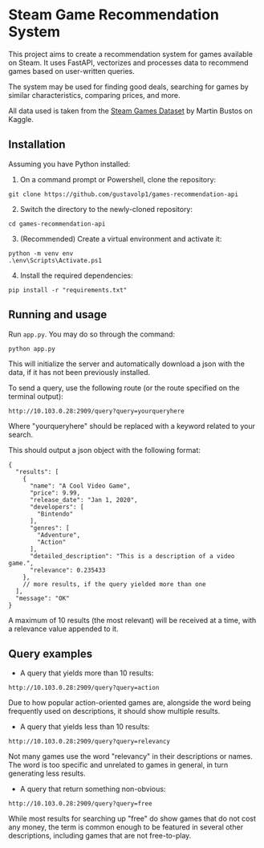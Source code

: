 # Steam Game Recommendation System

This project aims to create a recommendation system for games available on Steam. It uses FastAPI, vectorizes and processes data to recommend games based on user-written queries.

The system may be used for finding good deals, searching for games by similar characteristics, comparing prices, and more.

All data used is taken from the [Steam Games Dataset](https://www.kaggle.com/datasets/fronkongames/steam-games-dataset?select=games.json) by Martin Bustos on Kaggle.

## Installation

Assuming you have Python installed:

1. On a command prompt or Powershell, clone the repository:

```
git clone https://github.com/gustavolp1/games-recommendation-api
```

2. Switch the directory to the newly-cloned repository:

```
cd games-recommendation-api
```

3. (Recommended) Create a virtual environment and activate it:

```
python -m venv env
.\env\Scripts\Activate.ps1
```

4. Install the required dependencies:

```
pip install -r "requirements.txt"
```

## Running and usage

Run `app.py`. You may do so through the command:

```
python app.py
```

This will initialize the server and automatically download a json with the data, if it has not been previously installed.

To send a query, use the following route (or the route specified on the terminal output):

```
http://10.103.0.28:2909/query?query=yourqueryhere
```

Where "yourqueryhere" should be replaced with a keyword related to your search.

This should output a json object with the following format:

```
{
  "results": [
    {
      "name": "A Cool Video Game",
      "price": 9.99,
      "release_date": "Jan 1, 2020",
      "developers": [
        "Bintendo"
      ],
      "genres": [
        "Adventure",
        "Action"
      ],
      "detailed_description": "This is a description of a video game.",
      "relevance": 0.235433
    },
    // more results, if the query yielded more than one
  ],
  "message": "OK"
}

```

A maximum of 10 results (the most relevant) will be received at a time, with a relevance value appended to it.

## Query examples

- A query that yields more than 10 results:

```
http://10.103.0.28:2909/query?query=action
```

Due to how popular action-oriented games are, alongside the word being frequently used on descriptions, it should show multiple results.

- A query that yields less than 10 results:

```
http://10.103.0.28:2909/query?query=relevancy
```

Not many games use the word "relevancy" in their descriptions or names. The word is too specific and unrelated to games in general, in turn generating less results.

- A query that return something non-obvious:

```
http://10.103.0.28:2909/query?query=free
```

While most results for searching up "free" do show games that do not cost any money, the term is common enough to be featured in several other descriptions, including games that are not free-to-play.
